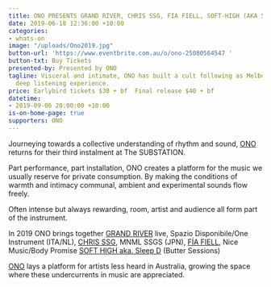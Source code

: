 ```yaml
---
title: ONO PRESENTS GRAND RIVER, CHRIS SSG, FIA FIELL, SOFT-HIGH (AKA SLEEP D)
date: 2019-06-18 12:36:00 +10:00
categories:
- whats-on
image: "/uploads/Ono2019.jpg"
button-url: 'https://www.eventbrite.com.au/o/ono-25080564547 '
button-txt: Buy Tickets
presented-by: Presented by ONO
tagline: Visceral and intimate, ONO has built a cult following as Melbourne’s preeminent
  deep listening experience.
price: Earlybird tickets $30 + bf  Final release $40 + bf
datetime:
- 2019-09-06 20:00:00 +10:00
is-on-home-page: true
supporters: ONO
---
```


Journeying towards a collective understanding of rhythm and sound, [ONO](https://www.o-n-o.com.au/) returns for their third instalment at The SUBSTATION. 

Part performance, part installation, ONO creates a platform for the music we usually reserve for private consumption. By making the conditions of warmth and intimacy communal, ambient and experimental sounds flow freely.

Often intense but always rewarding, room, artist and audience all form part of the instrument.

In 2019 ONO brings together [GRAND RIVER](https://www.residentadvisor.net/dj/grandriver-de) live, Spazio Disponibile/One Instrument (ITA/NL), 
[CHRIS SSG](https://www.residentadvisor.net/dj/chrismnmlssgs/biography), MNML SSGS (JPN), 
[FÍA FIELL](https://bodypromise.bandcamp.com/track/fia-fiell-ladder), Nice Music/Body Promise
[SOFT HIGH aka. Sleep D](https://sleep-d.bandcamp.com/) (Butter Sessions)

[ONO](https://www.o-n-o.com.au/) lays a platform for artists less heard in Australia, growing the space where these undercurrents in music are appreciated. 